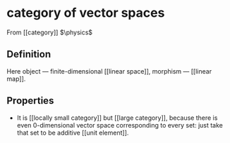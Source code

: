 # category of vector spaces
From [[category]]
$\physics$
## Definition
Here object — finite-dimensional [[linear space]], morphism — [[linear map]].

## Properties
- It is [[locally small category]] but [[large category]], because there is even $0$-dimensional vector space corresponding to every set: just take that set to be additive [[unit element]].